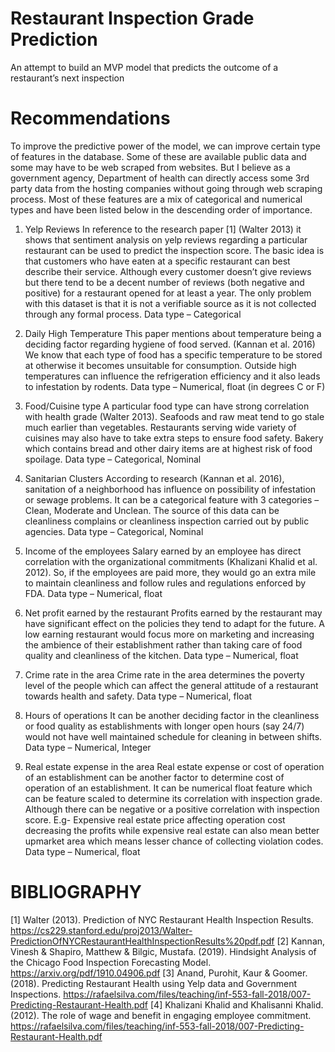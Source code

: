 # Restaurant Inspection Grade Prediction
An attempt to build an MVP model that predicts the outcome of a restaurant’s next inspection

# Recommendations
To improve the predictive power of the model, we can improve certain type of features in the database. Some of these are available public data and some may have to be web scraped from websites. But I believe as a government agency, Department of health can directly access some 3rd party data from the hosting companies without going through web scraping process. Most of these features are a mix of categorical and numerical types and have been listed below in the descending order of importance.
1.	Yelp Reviews
In reference to the research paper [1] (Walter 2013) it shows that sentiment analysis on yelp reviews regarding a particular restaurant can be used to predict the inspection score. The basic idea is that customers who have eaten at a specific restaurant can best describe their service. Although every customer doesn’t give reviews but there tend to be a decent number of reviews (both negative and positive) for a restaurant opened for at least a year. The only problem with this dataset is that it is not a verifiable source as it is not collected through any formal process. Data type – Categorical

2.	Daily High Temperature
This paper mentions about temperature being a deciding factor regarding hygiene of food served. (Kannan et al. 2016) We know that each type of food has a specific temperature to be stored at otherwise it becomes unsuitable for consumption. Outside high temperatures can influence the refrigeration efficiency and it also leads to infestation by rodents. Data type – Numerical, float (in degrees C or F)

3.	Food/Cuisine type
A particular food type can have strong correlation with health grade (Walter 2013). Seafoods and raw meat tend to go stale much earlier than vegetables. Restaurants serving wide variety of cuisines may also have to take extra steps to ensure food safety. Bakery which contains bread and other dairy items are at highest risk of food spoilage. Data type – Categorical, Nominal

4.	Sanitarian Clusters
According to research (Kannan et al. 2016), sanitation of a neighborhood has influence on possibility of infestation or sewage problems. It can be a categorical feature with 3 categories – Clean, Moderate and Unclean. The source of this data can be cleanliness complains or cleanliness inspection carried out by public agencies. Data type – Categorical, Nominal

5.	Income of the employees
Salary earned by an employee has direct correlation with the organizational commitments (Khalizani Khalid et al. 2012). So, if the employees are paid more, they would go an extra mile to maintain cleanliness and follow rules and regulations enforced by FDA. Data type – Numerical, float

6.	Net profit earned by the restaurant
Profits earned by the restaurant may have significant effect on the policies they tend to adapt for the future. A low earning restaurant would focus more on marketing and increasing the ambience of their establishment rather than taking care of food quality and cleanliness of the kitchen. Data type – Numerical, float

7.	Crime rate in the area
Crime rate in the area determines the poverty level of the people which can affect the general attitude of a restaurant towards health and safety. Data type – Numerical, float

8.	Hours of operations
It can be another deciding factor in the cleanliness or food quality as establishments with longer open hours (say 24/7) would not have well maintained schedule for cleaning in between shifts. Data type – Numerical, Integer

9.	Real estate expense in the area
Real estate expense or cost of operation of an establishment can be another factor to determine cost of operation of an establishment. It can be numerical float feature which can be feature scaled to determine its correlation with inspection grade. Although there can be negative or a positive correlation with inspection score. E.g- Expensive real estate price affecting operation cost decreasing the profits while expensive real estate can also mean better upmarket area which means lesser chance of collecting violation codes. Data type – Numerical, float


# BIBLIOGRAPHY

[1] Walter (2013). Prediction of NYC Restaurant Health Inspection Results. https://cs229.stanford.edu/proj2013/Walter-PredictionOfNYCRestaurantHealthInspectionResults%20pdf.pdf 
[2] Kannan, Vinesh & Shapiro, Matthew & Bilgic, Mustafa. (2019). Hindsight Analysis of the Chicago Food Inspection Forecasting Model. https://arxiv.org/pdf/1910.04906.pdf
[3] Anand, Purohit, Kaur & Goomer. (2018). Predicting Restaurant Health using Yelp data and Government Inspections. https://rafaelsilva.com/files/teaching/inf-553-fall-2018/007-Predicting-Restaurant-Health.pdf
[4] Khalizani Khalid and Khalisanni Khalid. (2012). The role of wage and benefit in engaging employee commitment. https://rafaelsilva.com/files/teaching/inf-553-fall-2018/007-Predicting-Restaurant-Health.pdf

